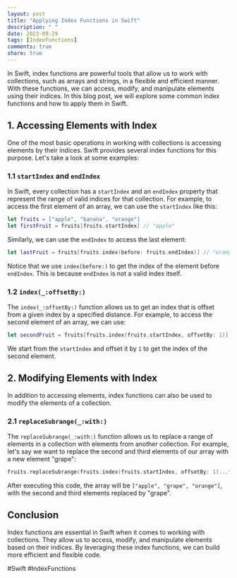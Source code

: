 ```yaml
---
layout: post
title: "Applying Index Functions in Swift"
description: " "
date: 2023-09-29
tags: [IndexFunctions]
comments: true
share: true
---
```


In Swift, index functions are powerful tools that allow us to work with collections, such as arrays and strings, in a flexible and efficient manner. With these functions, we can access, modify, and manipulate elements using their indices. In this blog post, we will explore some common index functions and how to apply them in Swift.

## 1. Accessing Elements with Index

One of the most basic operations in working with collections is accessing elements by their indices. Swift provides several index functions for this purpose. Let's take a look at some examples:

### 1.1 `startIndex` and `endIndex`

In Swift, every collection has a `startIndex` and an `endIndex` property that represent the range of valid indices for that collection. For example, to access the first element of an array, we can use the `startIndex` like this:

```swift
let fruits = ["apple", "banana", "orange"]
let firstFruit = fruits[fruits.startIndex] // "apple"
```

Similarly, we can use the `endIndex` to access the last element:

```swift
let lastFruit = fruits[fruits.index(before: fruits.endIndex)] // "orange"
```

Notice that we use `index(before:)` to get the index of the element before `endIndex`. This is because `endIndex` is not a valid index itself.

### 1.2 `index(_:offsetBy:)`

The `index(_:offsetBy:)` function allows us to get an index that is offset from a given index by a specified distance. For example, to access the second element of an array, we can use:

```swift
let secondFruit = fruits[fruits.index(fruits.startIndex, offsetBy: 1)] // "banana"
```

We start from the `startIndex` and offset it by `1` to get the index of the second element.

## 2. Modifying Elements with Index

In addition to accessing elements, index functions can also be used to modify the elements of a collection.

### 2.1 `replaceSubrange(_:with:)`

The `replaceSubrange(_:with:)` function allows us to replace a range of elements in a collection with elements from another collection. For example, let's say we want to replace the second and third elements of our array with a new element "grape":

```swift
fruits.replaceSubrange(fruits.index(fruits.startIndex, offsetBy: 1)...fruits.index(fruits.startIndex, offsetBy: 2), with: ["grape"])
```

After executing this code, the array will be `["apple", "grape", "orange"]`, with the second and third elements replaced by "grape".

## Conclusion

Index functions are essential in Swift when it comes to working with collections. They allow us to access, modify, and manipulate elements based on their indices. By leveraging these index functions, we can build more efficient and flexible code.

#Swift #IndexFunctions